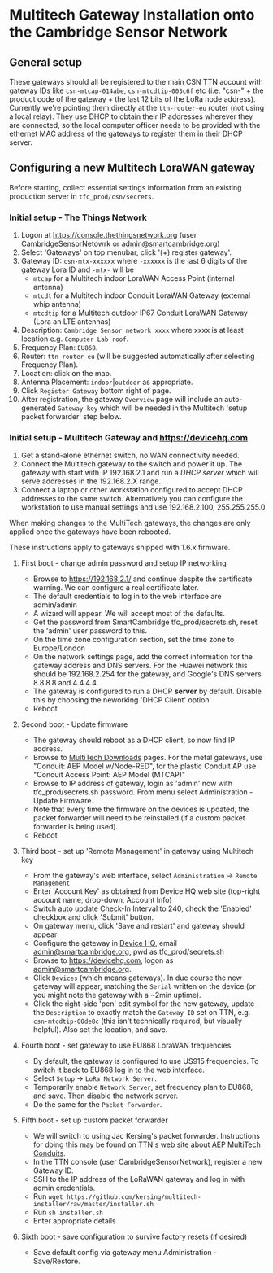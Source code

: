 # Multitech Gateway Installation onto the Cambridge Sensor Network

## General setup

These gateways should all be registered to the main CSN TTN account with gateway IDs like `csn-mtcap-014abe`, `csn-mtcdtip-003c6f` etc (i.e. "csn-" + the product code of the gateway + the last 12 bits of the LoRa node address). Currently we're pointing them directly at the `ttn-router-eu` router (not using a local relay). They use DHCP to obtain their IP addresses wherever they are connected, so the local computer officer needs to be provided with the ethernet MAC address of the gateways to register them in their DHCP server.

## Configuring a new Multitech LoraWAN gateway 

Before starting, collect essential settings information from an existing production server 
in `tfc_prod/csn/secrets`.

### Initial setup - The Things Network

1. Logon at https://console.thethingsnetwork.org (user CambridgeSensorNetowrk or admin@smartcambridge.org)
2. Select 'Gateways' on top menubar, click '(+) register gateway'.
3. Gateway ID: `csn-mtx-xxxxxx` where `-xxxxxx` is the last 6 digits of the gateway Lora ID and `-mtx-` will be
    - `mtcap` for a Multitech indoor LoraWAN Access Point (internal antenna)
    - `mtcdt` for a Multitech indoor Conduit LoraWAN Gateway (external whip antenna)
    - `mtcdtip` for a Multitech outdoor IP67 Conduit LoraWAN Gateway (Lora an LTE antennas)
4. Description: `Cambridge Sensor network xxxx` where xxxx is at least location e.g. `Computer Lab roof`.
5. Frequency Plan: `EU868`.
6. Router: `ttn-router-eu` (will be suggested automatically after selecting Frequency Plan).
7. Location: click on the map.
8. Antenna Placement: `indoor`|`outdoor` as appropriate.
9. Click `Register Gateway` bottom right of page.
10. After registration, the gateway `Overview` page will include an auto-generated `Gateway key` which
will be needed in the Multitech 'setup packet forwarder' step below.

### Initial setup - Multitech Gateway and https://devicehq.com

1. Get a stand-alone ethernet switch, no WAN connectivity needed.
2. Connect the Multitech gateway to the switch and power it up.  The gateway with start with IP 192.168.2.1 and 
run a *DHCP server* which will serve addresses in the 192.168.2.X range.
3. Connect a laptop or other workstation configured to accept DHCP addresses to the same switch.  Alternatively
you can configure the workstation to use manual settings and use 192.168.2.100, 255.255.255.0

When making changes to the MultiTech gateways, the changes are only applied once the gateways have been rebooted.

These instructions apply to gateways shipped with 1.6.x firmware.

1. First boot - change admin password and setup IP networking
    - Browse to https://192.168.2.1/ and continue despite the certificate warning. We can configure a real certificate later.
    - The default credentials to log in to the web interface are admin/admin
    - A wizard will appear. We will accept most of the defaults.
    - Get the password from SmartCambridge tfc_prod/secrets.sh, reset the 'admin' user password to this.
    - On the time zone configuration section, set the time zone to Europe/London
    - On the network settings page, add the correct information for the gateway address and DNS servers. For the Huawei network this should be 192.168.2.254 for the gateway, and Google's DNS servers 8.8.8.8 and 4.4.4.4
    - The gateway is configured to run a DHCP **server** by default. Disable this by choosing the neworking 'DHCP Client' option
    - Reboot
    
2. Second boot - Update firmware
    - The gateway should reboot as a DHCP client, so now find IP address.
    - Browse to [MultiTech Downloads](http://www.multitech.net/developer/downloads/) pages. For the metal gateways, use "Conduit: AEP Model w/Node-RED", for the plastic Conduit AP use "Conduit Access Point: AEP Model (MTCAP)"
    - Browse to IP address of gateway, login as 'admin' now with tfc_prod/secrets.sh password. From menu select Administration - Update Firmware.
    - Note that every time the firmware on the devices is updated, the packet forwarder will need to be reinstalled (if a custom packet forwarder is being used).
    - Reboot
    
3. Third boot - set up 'Remote Management' in gateway using Multitech key
    - From the gateway's web interface, select `Administration` -> `Remote Management`
    - Enter 'Account Key' as obtained from Device HQ web site (top-right account name, drop-down, Account Info)
    - Switch auto update Check-In Interval to 240, check the 'Enabled' checkbox and click 'Submit' button.
    - On gateway menu, click 'Save and restart' and gateway should appear 
    - Configure the gateway in [Device HQ](https://www.devicehq.com/), email admin@smartcambridge.org, pwd as tfc_prod/secrets.sh
    - Browse to https://devicehq.com, logon as admin@smartcambridge.org.
    - Click `Devices` (which means gateways). In due course the new gateway will appear, matching the
    `Serial` written on the device (or you might note the gateway with a ~2min uptime).
    - Click the right-side 'pen' edit symbol for the new gateway, update the `Description` to exactly match the 
    `Gateway ID` set on TTN, e.g. `csn-mtcdtip-00de8c` (this isn't technically required, but visually helpful). Also
    set the location, and save.
    
4. Fourth boot - set gateway to use EU868 LoraWAN frequencies
    - By default, the gateway is configured to use US915 frequencies. To switch it back to EU868 log in to the web interface.
    - Select `Setup` -> `LoRa Network Server`.
    - Temporarily enable `Network Server`, set frequency plan to EU868, and save. Then disable the network server.
    - Do the same for the `Packet Forwarder`.
    
5. Fifth boot - set up custom packet forwarder
    - We will switch to using Jac Kersing's packet forwarder. Instructions for doing this may be found on 
    [TTN's web site about AEP MultiTech Conduits](https://www.thethingsnetwork.org/docs/gateways/multitech/aep.html).
    - In the TTN console (user CambridgeSensorNetwork), register a new Gateway ID.
    - SSH to the IP address of the LoRaWAN gateway and log in with admin credentials.
    - Run `wget https://github.com/kersing/multitech-installer/raw/master/installer.sh`
    - Run `sh installer.sh`
    - Enter appropriate details
    
6. Sixth boot - save configuration to survive factory resets (if desired)
    - Save default config via gateway menu Administration - Save/Restore.
